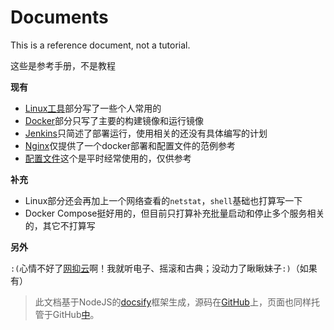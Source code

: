 # Documents

This is a reference document, not a tutorial.

这些是参考手册，不是教程

**现有**

- [Linux工具](linux-tool/)部分写了一些个人常用的
- [Docker](docker/)部分只写了主要的构建镜像和运行镜像
- [Jenkins](jenkins/)只简述了部署运行，使用相关的还没有具体编写的计划
- [Nginx](nginx/)仅提供了一个docker部署和配置文件的范例参考
- [配置文件](config/)这个是平时经常使用的，仅供参考

**补充**

- Linux部分还会再加上一个网络查看的`netstat`，`shell`基础也打算写一下
- Docker Compose挺好用的，但目前只打算补充批量启动和停止多个服务相关的，其它不打算写

**另外**

`:(`心情不好了[网抑云](https://music.163.com/#/user/home?id=247886432)啊！我就听电子、摇滚和古典；没动力了瞅瞅妹子`:)`（如果有）

> 此文档基于NodeJS的[docsify](https://docsify.js.org/#/zh-cn/)框架生成，源码在[GitHub](https://github.com/StilleMenschen/docs)上，页面也同样托管于GitHub[中](https://stillemenschen.github.io/docs)。